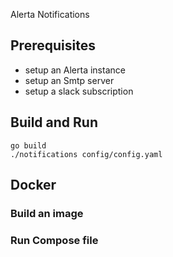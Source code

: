 Alerta Notifications

## Prerequisites
- setup an Alerta instance
- setup an Smtp server
- setup a slack subscription

## Build and Run
```
go build
./notifications config/config.yaml
```

## Docker

### Build an image

### Run Compose file
